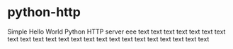 # python-http

Simple Hello World Python HTTP server
eee
text
text
text
text
text
text
text
text
text
text
text
text
text
text
text
text
text
text
text
text
text
text
text

